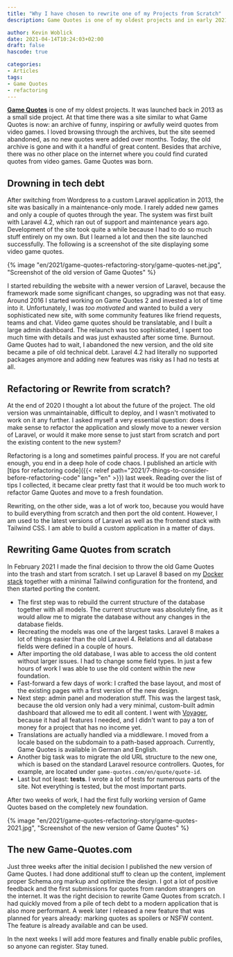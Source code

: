 ```yaml
---
title: "Why I have chosen to rewrite one of my Projects from Scratch"
description: Game Quotes is one of my oldest projects and in early 2021 I decided to pull the plug on the old version and rebuild the complete website.

author: Kevin Woblick
date: 2021-04-14T10:24:03+02:00
draft: false
hascode: true

categories:
- Articles
tags:
- Game Quotes
- refactoring
---
```


[**Game Quotes**](https://game-quotes.com/en) is one of my oldest projects. It was launched back in 2013 as a small side project. At that time there was a site similar to what Game Quotes is now: an archive of funny, inspiring or awfully weird quotes from video games. I loved browsing through the archives, but the site seemed abandoned, as no new quotes were added over months. Today, the old archive is gone and with it a handful of great content. Besides that archive, there was no other place on the internet where you could find curated quotes from video games. Game Quotes was born.

## Drowning in tech debt

After switching from Wordpress to a custom Laravel application in 2013, the site was basically in a maintenance-only mode. I rarely added new games and only a couple of quotes through the year. The system was first built with Laravel 4.2, which ran out of support and maintenance years ago. Development of the site took quite a while because I had to do so much stuff entirely on my own. But I learned a lot and then the site launched successfully. The following is a screenshot of the site displaying some video game quotes.

{% image "en/2021/game-quotes-refactoring-story/game-quotes-net.jpg", "Screenshot of the old version of Game Quotes" %}

I started rebuilding the website with a newer version of Laravel, because the framework made some significant changes, so upgrading was not that easy. Around 2016 I started working on Game Quotes 2 and invested a lot of time into it. Unfortunately, I was _too motivated_ and wanted to build a very sophisticated new site, with some community features like friend requests, teams and chat. Video game quotes should be translatable, and I built a large admin dashboard.
The relaunch was too sophisticated, I spent too much time with details and was just exhausted after some time. Burnout. Game Quotes had to wait, I abandoned the new version, and the old site became a pile of old technical debt. Laravel 4.2 had literally no supported packages anymore and adding new features was risky as I had no tests at all.

## Refactoring or Rewrite from scratch?

At the end of 2020 I thought a lot about the future of the project. The old version was unmaintainable, difficult to deploy, and I wasn't motivated to work on it any further. I asked myself a very essential question: does it make sense to refactor the application and slowly move to a newer version of Laravel, or would it make more sense to just start from scratch and port the existing content to the new system?

Refactoring is a long and sometimes painful process. If you are not careful enough, you end in a deep hole of code chaos. I published an article with [tips for refactoring code]({{< relref path="2021/7-things-to-consider-before-refactoring-code" lang="en" >}}) last week. Reading over the list of tips I collected, it became clear pretty fast that it would be too much work to refactor Game Quotes and move to a fresh foundation.

Rewriting, on the other side, was a lot of work too, because you would have to build everything from scratch and then port the old content. However, I am used to the latest versions of Laravel as well as the frontend stack with Tailwind CSS. I am able to build a custom application in a matter of days.

## Rewriting Game Quotes from scratch

In February 2021 I made the final decision to throw the old Game Quotes into the trash and start from scratch. I set up Laravel 8 based on my [Docker stack](https://github.com/Kovah/Docker-Stack) together with a minimal Tailwind configuration for the frontend, and then started porting the content.

- The first step was to rebuild the current structure of the database together with all models. The current structure was absolutely fine, as it would allow me to migrate the database without any changes in the database fields.
- Recreating the models was one of the largest tasks. Laravel 8 makes a lot of things easier than the old Laravel 4. Relations and all database fields were defined in a couple of hours.
- After importing the old database, I was able to access the old content without larger issues. I had to change some field types. In just a few hours of work I was able to use the old content within the new foundation.
- Fast-forward a few days of work: I crafted the base layout, and most of the existing pages with a first version of the new design.
- Next step: admin panel and moderation stuff. This was the largest task, because the old version only had a very minimal, custom-built admin dashboard that allowed me to edit all content. I went with [Voyager](https://voyager.devdojo.com/), because it had all features I needed, and I didn't want to pay a ton of money for a project that has no income yet.
- Translations are actually handled via a middleware. I moved from a locale based on the subdomain to a path-based approach. Currently, Game Quotes is available in German and English.
- Another big task was to migrate the old URL structure to the new one, which is based on the standard Laravel resource controllers. Quotes, for example, are located under `game-quotes.com/en/quote/quote-id`.
- Last but not least: **tests**. I wrote a lot of tests for numerous parts of the site. Not everything is tested, but the most important parts.

After two weeks of work, I had the first fully working version of Game Quotes based on the completely new foundation.

{% image "en/2021/game-quotes-refactoring-story/game-quotes-2021.jpg", "Screenshot of the new version of Game Quotes" %}

## The new Game-Quotes.com

Just three weeks after the initial decision I published the new version of Game Quotes. I had done additional stuff to clean up the content, implement proper Schema.org markup and optimize the design. I got a lot of positive feedback and the first submissions for quotes from random strangers on the internet. It was the right decision to rewrite Game Quotes from scratch. I had quickly moved from a pile of tech debt to a modern application that is also more performant.
A week later I released a new feature that was planned for years already: marking quotes as spoilers or NSFW content. The feature is already available and can be used.

In the next weeks I will add more features and finally enable public profiles, so anyone can register. Stay tuned.
